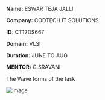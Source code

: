 **Name:** ESWAR TEJA JALLI

**Company:** CODTECH IT SOLUTIONS

**ID:** CT12DS667

**Domain:** VLSI

**Duration:** JUNE TO AUG

**MENTOR:** G.SRAVANI


The Wave forms of the task

![image](https://github.com/user-attachments/assets/155ad059-276f-4a00-b307-4128cc07412f)
